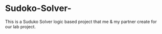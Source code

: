# Sudoko-Solver-
This is a Suduko Solver logic based project that me &amp; my partner create for our lab project.
